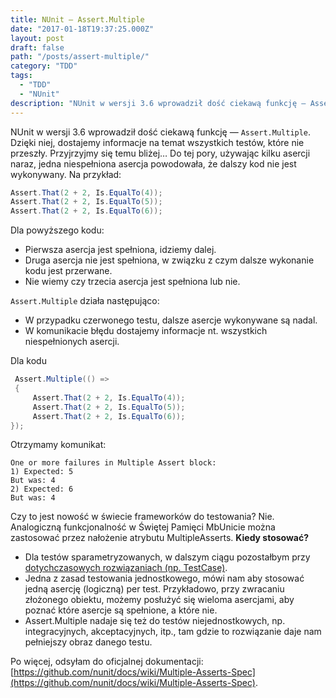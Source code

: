 ```yaml
---
title: NUnit — Assert.Multiple
date: "2017-01-18T19:37:25.000Z"
layout: post
draft: false
path: "/posts/assert-multiple/"
category: "TDD"
tags:
  - "TDD"
  - "NUnit"
description: "NUnit w wersji 3.6 wprowadził dość ciekawą funkcję — Assert.Multiple. Dzięki niej, dostajemy informacje na temat wszystkich testów, które nie przeszły. Przyjrzyjmy się temu bliżej… Do tej pory, używając kilku asercji naraz, jedna niespełniona asercja powodowała, że dalszy kod nie jest wykonywany."
---
```


NUnit w wersji 3.6 wprowadził dość ciekawą funkcję — `Assert.Multiple`. Dzięki niej, dostajemy informacje na temat wszystkich testów, które nie przeszły. Przyjrzyjmy się temu bliżej… Do tej pory, używając kilku asercji naraz, jedna niespełniona asercja powodowała, że dalszy kod nie jest wykonywany. Na przykład:

```csharp
Assert.That(2 + 2, Is.EqualTo(4));
Assert.That(2 + 2, Is.EqualTo(5));
Assert.That(2 + 2, Is.EqualTo(6));
```

Dla powyższego kodu:

*   Pierwsza asercja jest spełniona, idziemy dalej.
*   Druga asercja nie jest spełniona, w związku z czym dalsze wykonanie kodu jest przerwane.
*   Nie wiemy czy trzecia asercja jest spełniona lub nie.

`Assert.Multiple` działa następująco:

*   W przypadku czerwonego testu, dalsze asercje wykonywane są nadal.
*   W komunikacie błędu dostajemy informacje nt. wszystkich niespełnionych asercji.

Dla kodu

```csharp
 Assert.Multiple(() =>
 {
     Assert.That(2 + 2, Is.EqualTo(4));
     Assert.That(2 + 2, Is.EqualTo(5));
     Assert.That(2 + 2, Is.EqualTo(6));
});
```

Otrzymamy komunikat:

```
One or more failures in Multiple Assert block:
1) Expected: 5
But was: 4
2) Expected: 6
But was: 4
```

Czy to jest nowość w świecie frameworków do testowania? Nie. Analogiczną funkcjonalność w Świętej Pamięci MbUnicie można zastosować przez nałożenie atrybutu MultipleAsserts. **Kiedy stosować?**

*   Dla testów sparametryzowanych, w dalszym ciągu pozostałbym przy [dotychczasowych rozwiązaniach (np. TestCase)](http://dariuszwozniak.net/2014/10/03/kurs-tdd-cz-8-testy-parametryzowane-2/).
*   Jedna z zasad testowania jednostkowego, mówi nam aby stosować jedną asercję (logiczną) per test. Przykładowo, przy zwracaniu złożonego obiektu, możemy posłużyć się wieloma asercjami, aby poznać które asercje są spełnione, a które nie.
*   Assert.Multiple nadaje się też do testów niejednostkowych, np. integracyjnych, akceptacyjnych, itp., tam gdzie to rozwiązanie daje nam pełniejszy obraz danego testu.

Po więcej, odsyłam do oficjalnej dokumentacji: [https://github.com/nunit/docs/wiki/Multiple-Asserts-Spec](https://github.com/nunit/docs/wiki/Multiple-Asserts-Spec).